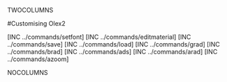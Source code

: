 TWOCOLUMNS

#Customising Olex2

[INC ../commands/setfont]
[INC ../commands/editmaterial]
[INC ../commands/save]
[INC ../commands/load]
[INC ../commands/grad]
[INC ../commands/brad]
[INC ../commands/ads]
[INC ../commands/arad]
[INC ../commands/azoom]

NOCOLUMNS

